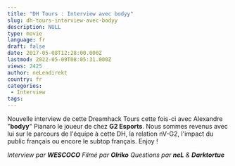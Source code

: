```yaml
---
title: "DH Tours : Interview avec bodyy"
slug: dh-tours-interview-avec-bodyy
description: NULL
type: movie
language: fr
draft: false
date: 2017-05-08T12:28:00.000Z
lastmod: 2022-05-09T08:05:31.000Z
views: 2425
author: neLendirekt
country: fr
categories:
 - Interview
tags:
---
```

Nouvelle interview de cette Dreamhack Tours cette fois-ci avec Alexandre "**bodyy**" Pianaro le joueur de chez **G2 Esports**. Nous sommes revenus avec lui sur le parcours de l'équipe à cette DH, la relation nV-G2, l'impact du public français ou encore le subtop français. Enjoy ! 

_Interview par **WESCOCO**_ 
_Filmé par **Olriko**_ 
_Questions par **neL** & **Darktortue**_

